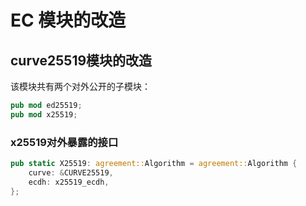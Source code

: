 # EC 模块的改造

## curve25519模块的改造

该模块共有两个对外公开的子模块：

```rust
pub mod ed25519;
pub mod x25519;
```

### x25519对外暴露的接口

```rust
pub static X25519: agreement::Algorithm = agreement::Algorithm {
    curve: &CURVE25519,
    ecdh: x25519_ecdh,
};
```